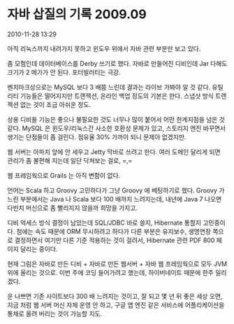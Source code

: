 # 자바 삽질의 기록 2009.09

2010-11-28 13:29

아직 리눅스까지 내려가지 못하고 윈도우 위에서 자바 관련 부분만 보고 있다.

좀 모험인데 데이터베이스를 Derby 쓰기로 했다.
자바로 만들어진 디비인데 Jar 다해도 크기가 2 메가가 안 된다. 포터빌러티는 극강.

벤치마크상으로는 MySQL 보다 3 배쯤 느린데 결과는 라이브 가봐야 알 것 같다.
유틸리티 기능들은 떨어지지만 트랜젝션, 온라인 백업 정도의 기본은 한다.
스냅샷 방식 트렌젝션 없는 것이 조금 아쉬운 정도.

상용 디비들 기능은 좋으나 불필요한 것도 너무나 많이 붙어서 어떤 한계지점을 넘은 것 같다.
MySQL 은 윈도우/리눅스간 사소한 호환성 문제가 있고, 스토리지 엔진 바꾸면서 생기는 단점들이 좀 걸린다.
점유율 30% 가까이 되니 문제야 없겠지만.

웹 서버는 아파치 앞에 안 세우고 Jetty 막바로 쓰려고 한다.
여러 도메인 달리게 되면 관리가 좀 불편해 지는데 일단 닥쳐보는 걸로, =,=

웹 프레임웍으로 Grails 는 아직 변함이 없다.

언어는 Scala 하고 Groovy 고민하다가 그냥 Groovy 에 베팅하기로 했다.
Groovy 가 느린 부분에서는 Java 나 Scala 보다 100 배까지 느려지는데,
내년에 Java 7 나오면 다빈치 머신으로 좀 빨리지지 않을까 희망을 가지고.

디비 억세스 방식 결정이 남았는데 SQL/JDBC 바로 쓸지, Hibernate 통할지 고민중이다.
첨에는 속도 때문에 ORM 무시하려고 하다가
다른 부분은 유지보수, 생명연장 쪽으로 결정하면서 여기만 다른 기준 적용하는 것이 걸려서,
Hibernate 관련 PDF 800 페이지 달리는 중이다.

현재 그림은 자바로 만든 디비 + 자바로 만든 웹서버 + 자바 웹 프레임웍으로 모두 JVM 위에 올리는 것으로.
이번 주에 코딩 들어가려고 했는데, 하이버네이트 때문에 한주 밀리겠다.

운 나쁘면 기존 사이트보다 300 배 느려지는 것이고,
잘 되고 몇 년 뒤 좋은 세상 오면, 지금 처럼 웹 서버 머신 자체 운영 안 하고,
구글 앱 엔진 같은 서비스에 어플리케이션을 통채로 올려 버리는 것이 가능할 지도.